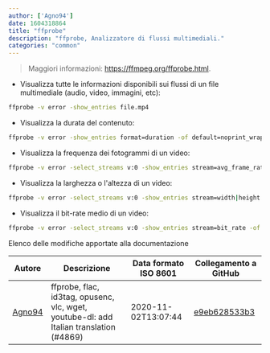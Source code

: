 ```yaml
---
author: ['Agno94']
date: 1604318864
title: "ffprobe"
description: "ffprobe, Analizzatore di flussi multimediali."
categories: "common"
---
```

> Maggiori informazioni: <https://ffmpeg.org/ffprobe.html>.

- Visualizza tutte le informazioni disponibili sui flussi di un file multimediale (audio, video, immagini, etc):

```bash
ffprobe -v error -show_entries file.mp4
```

- Visualizza la durata del contenuto:

```bash
ffprobe -v error -show_entries format=duration -of default=noprint_wrappers=1:nokey=1 file.mp4
```

- Visualizza la frequenza dei fotogrammi di un video:

```bash
ffprobe -v error -select_streams v:0 -show_entries stream=avg_frame_rate -of default=noprint_wrappers=1:nokey=1 video.mp4
```

- Visualizza la larghezza o l'altezza di un video:

```bash
ffprobe -v error -select_streams v:0 -show_entries stream=width|height -of default=noprint_wrappers=1:nokey=1 video.mp4
```

- Visualizza il bit-rate medio di un video:

```bash
ffprobe -v error -select_streams v:0 -show_entries stream=bit_rate -of default=noprint_wrappers=1:nokey=1 video.mp4
```
Elenco delle modifiche apportate alla documentazione


Autore | Descrizione | Data formato ISO 8601 | Collegamento a GitHub
------|-----|-----|-----
[Agno94](mailto:agnophi@gmail.com) | ffprobe, flac, id3tag, opusenc, vlc, wget, youtube-dl: add Italian translation (#4869) | 2020-11-02T13:07:44 | [e9eb628533b3](https://github.com/tldr-pages/tldr/commit/e9eb628533b31c09c5951ffa57f4194be88d8f63)

